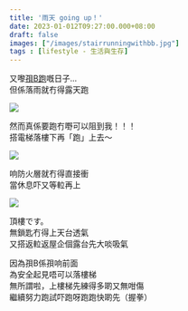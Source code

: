 ```yaml
---
title: '雨天 going up！'
date: 2023-01-012T09:27:00.000+08:00
draft: false
images: ["/images/stairrunningwithbb.jpg"]
tags : [lifestyle - 生活與生存]
---
```


又嚟[孭B跑](https://hidie.net/runwithbb/)嘅日子...  
但係落雨就冇得露天跑  

![](/images/stairrunningwithbb1.jpg)

然而真係要跑冇嘢可以阻到我！！！  
搭電梯落樓下再「跑」上去～  

![](/images/stairrunningwithbb2.jpg)

响防火層就冇得直接衝  
當休息吓又等𨋢再上  

![](/images/stairrunningwithbb3.jpg)

頂樓です。  
無鎖匙冇得上天台透氣  
又搭返𨋢返屋企個露台先大啖吸氣  
  
因為孭B係孭响前面  
為安全起見唔可以落樓梯  
無所謂啦，上樓梯先練得多啲又無咁傷  
繼續努力跑試吓跑呀跑跑快啲先（握拳）  
